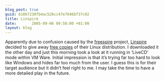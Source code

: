 ```yaml
---
blog_post: true
guid: 61067230fb4ac526cc47e7646bf37c02
title: Linspire
date:       2005-09-06 09:58:00 +01:00
layout: blog
---
```


Apparently due to confusion caused by the
[freespire](http://www.freespire.org/) project,
[Linspire](http://www.linspire.com/) decided to give away [free
copies](http://info.linspire.com/freespire/index.html) of their Linux
distribution. I downloaded it the other day and just this morning took a
look at it running in ‘LiveCD’ mode within VM Ware. Initial impression
is that it’s trying far too hard to look like Windows and hides far too
much from the user. I guess this is for their target audience but it
didn’t feel right to me. I may take the time to have a more detailed
play in the future.
